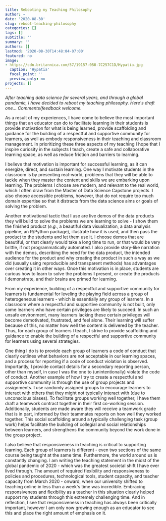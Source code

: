 ```yaml
---
title: Rebooting my Teaching Philosophy
author: ~
date: '2020-08-30'
slug: reboot-teaching-philosophy
categories: []
tags: []
subtitle: ''
summary: ''
authors: []
lastmod: '2020-08-30T14:48:04-07:00'
featured: no
image:
- https://cdn.britannica.com/57/19157-050-7C257C1D/Hypatia.jpg
  caption: 'Hypatia'
  focal_point: ''
  preview_only: no
projects: []
---
```


*After teaching data science for several years, and through a global pandemic, I have decided to reboot my teaching philosophy. Here's draft one... Comments/feedback welcome.*

As a result of my experiences, I have come to believe the most important things that an educator can do to facilitate learning in their students is provide motivation for what is being learned, provide scaffolding and guidance for the building of a respectful and supportive community for learners, as well as embody responsiveness in their teaching and classroom management. In prioritizing these three aspects of my teaching I hope that I inspire curiosity in the subjects I teach, create a safe and collaborative learning space, as well as reduce friction and barriers to learning. 

I believe that motivation is important for successful learning, as it can energize, direct, and sustain learning. One way I motivate students in the classroom is by presenting real-world, problems that they will be able to tackle when they master the content and skills we are embarking upon learning. The problems I choose are modern, and relevant to the real world, which I often draw from the Master of Data Science Capstone projects. I also choose accessible problems, however, that do not require too much domain expertise so that it distracts from the data science aims or goals of solving the problem. 

Another motivational tactic that I use are live demos of the data products they will build to solve the problems we are learning to solve - I show them the finished product (*e.g.*, a beautiful data visualization, a data analysis pipeline, an R/Python package), illustrate how it is used, and then pass the product to the students and let them use it. I choose demos that are beautiful, or that clearly would take a long time to run, or that would be very brittle, if not programmatically automated. I also provide story-like narration with the demos, describing the need for the data product, the intended audience for the product and why creating the product in such a way as we did (usually using reproducible and transparent methods) has advantages over creating it in other ways. Once this motivation is in place, students are curious how to learn to solve the problems I present, or create the products I demonstrate, and their brains are primed for learning. 

From my experience, building of a respectful and supportive community for learners is fundamental for leveling the playing field across a group of heterogeneous learners - which is essentially any group of learners. In a classroom where a respectful and supportive community is not built, only some learners who have certain privileges are likely to succeed. In such an unsafe environment, many learners lacking these certain privileges will become demotivated, frustrated, and feel alone. Their learning will suffer because of this, no matter how well the content is delivered by the teacher. Thus, for each group of learners I teach, I strive to provide scaffolding and guidance to enable the building of a respectful and supportive community for learners using several strategies. 

One thing I do is to provide each group of learners a code of conduct that clearly outlines what behaviors are not acceptable in our learning spaces, and a process for reporting if a code of conduct violation is observed. Importantly, I provide contact details for a secondary reporting person, other than myself, in case I was the one to (unintentionally) violate the code of conduct. Another example of how I try to create a respectful and supportive community is through the use of group projects and assignments. I use randomly assigned groups to encourage learners to interact with others that they might not typically interact with (due to unconscious biases). To facilitate groups working well together, I have them draft a teamwork contract together in their first co-working session. Additionally, students are made aware they will receive a teamwork grade that is in part, informed by their teammates reports on how well they worked together. This social scaffolding around a typically challenging task (group work) helps facilitate the building of collegial and social relationships between learners, and strengthens the community beyond the work done in the group project.

I also believe that responsiveness in teaching is critical to supporting learning. Each group of learners is different - even two sections of the same course being taught at the same time. Furthermore, the world around us is constantly changing. I am writing the teaching statement in the midst of the global pandemic of 2020 - which was the greatest societal shift I have ever lived through. The amount of required flexibility and responsiveness to policies and procedures, technological tools, student capacity, and teacher capacity from March 2020 - onward, when our university shifted to teaching online in less than a week's time was incredible. Embracing responsiveness and flexibility as a teacher in this situation clearly helped support my students through this extremely challenging time. And in reflection, I see that responsiveness in teaching has always been critically important, however I am only now growing enough as an educator to see this and place the right amount of emphasis on it. 